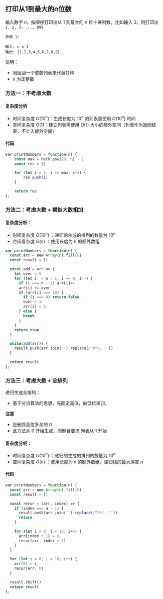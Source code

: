 ## 打印从1到最大的n位数

输入数字 $n$，按顺序打印出从 $1$ 到最大的 $n$ 位十进制数。比如输入 $3$，则打印出 `1, 2, 3, ..., 999`


```
示例 1:

输入: n = 1
输出: [1,2,3,4,5,6,7,8,9]
```


说明：

- 用返回一个整数列表来代替打印
- n 为正整数

### 方法一：不考虑大数
#### 复杂度分析 
- 时间复杂度 $O(10^n)$：生成长度为 $10^n$ 的列表需使用 $O(10^n)$ 时间 
- 空间复杂度 $O(1)$：建立列表需使用 $O(1)$ 大小的额外空间（列表作为返回结果，不计入额外空间）

#### 代码
```JavaScript
var printNumbers = function(n) {
    const max = Math.pow(10, n) - 1
    const res = []

    for (let i = 1; i <= max; i++) {
        res.push(i)
    }

    return res
};
```
### 方法二：考虑大数 + 模拟大数相加
#### 复杂度分析：
- 时间复杂度 $O(10^n)$ ：递归的生成的排列的数量为 $10^n$
- 空间复杂度 $O(n)$ ：使用长度为 $n$ 的额外数组

```JavaScript
var printNumbers = function(n) {
  const arr = new Array(n).fill(0)
  const result = []

  const add = arr => {
    let over = 0
    for (let i  = n - 1; i >= 0; i--) {
      if (i === n - 1) arr[i]++
      arr[i] += over
      if (arr[i] === 10) {
        if (i === 0) return false
        over = 1
        arr[i] = 0
      } else {
        break
      }
    }
    return true
  }

  while(add(arr)) {
    result.push(arr.join('').replace(/^0*/, ''))
  }

  return result
};
```

### 方法三：考虑大数 + 全排列
递归生成全排列：
- 基于分治算法的思想，先固定高位，向低位递归。

**注意**  
- 应删除高位多余的 0
- 此方法从 0 开始生成，而题目要求 列表从 1 开始

#### 复杂度分析：
- 时间复杂度 $O(10^n)$ ：递归的生成的排列的数量为 $10^n$
- 空间复杂度 $O(n)$ ：使用长度为 $n$ 的额外数组，递归栈的最大深度 $n$

#### 代码
```JavaScript
var printNumbers = function(n) {
  const arr = new Array(n).fill(0)
  const result = []

  const recur = (arr, index) => {
    if (index === n - 1) {
      result.push(arr.join('').replace(/^0*/, ''))
      return
    }

    for (let i = 0; i < 10; i++) {
      arr[index + 1] = i
      recur(arr, index + 1)
    }
  }

  for (let i = 0; i < 10; i++) {
    arr[0] = i
    recur(arr, 0)
  }

  result.shift()
  return result
};
```
